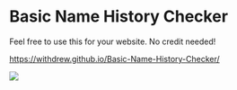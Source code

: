 # Basic Name History Checker

Feel free to use this for your website. No credit needed!

https://withdrew.github.io/Basic-Name-History-Checker/

![](https://user-images.githubusercontent.com/52789876/114444911-67e28000-9b9d-11eb-9f48-a4b834308da7.PNG)
